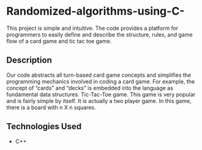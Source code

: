 # Randomized-algorithms-using-C-

This project is simple and intuitive. The code provides a platform for programmers to easily define and describe the structure, rules, and game flow of a card game and tic tac toe game.

## Description

Our code abstracts all turn-based card game concepts and simplifies the programming mechanics involved in coding a card game. For example, the concept of “cards” and “decks” is embedded into the language as fundamental data structures. Tic-Tac-Toe game. This game is very popular and is fairly simple by itself. It is actually a two player game. In this game, there is a board with n X n squares.

## Technologies Used

- C++
